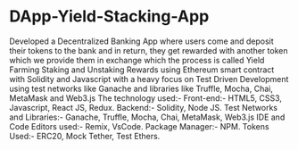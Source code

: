 # DApp-Yield-Stacking-App
Developed a Decentralized Banking App where users come and deposit their tokens to the bank and in return, they get rewarded with another token which we provide them in exchange which the process is called Yield Farming Staking and Unstaking Rewards using Ethereum smart contract with Solidity and Javascript with a heavy focus on Test Driven Development using test networks like Ganache and libraries like Truffle, Mocha, Chai, MetaMask and Web3.js  The technology used:-  Front-end:- HTML5, CSS3, Javascript, React JS, Redux.  Backend:- Solidity, Node JS.  Test Networks and Libraries:- Ganache, Truffle, Mocha, Chai, MetaMask, Web3.js  IDE and Code Editors used:- Remix, VsCode.  Package Manager:- NPM.  Tokens Used:- ERC20, Mock Tether, Test Ethers.
